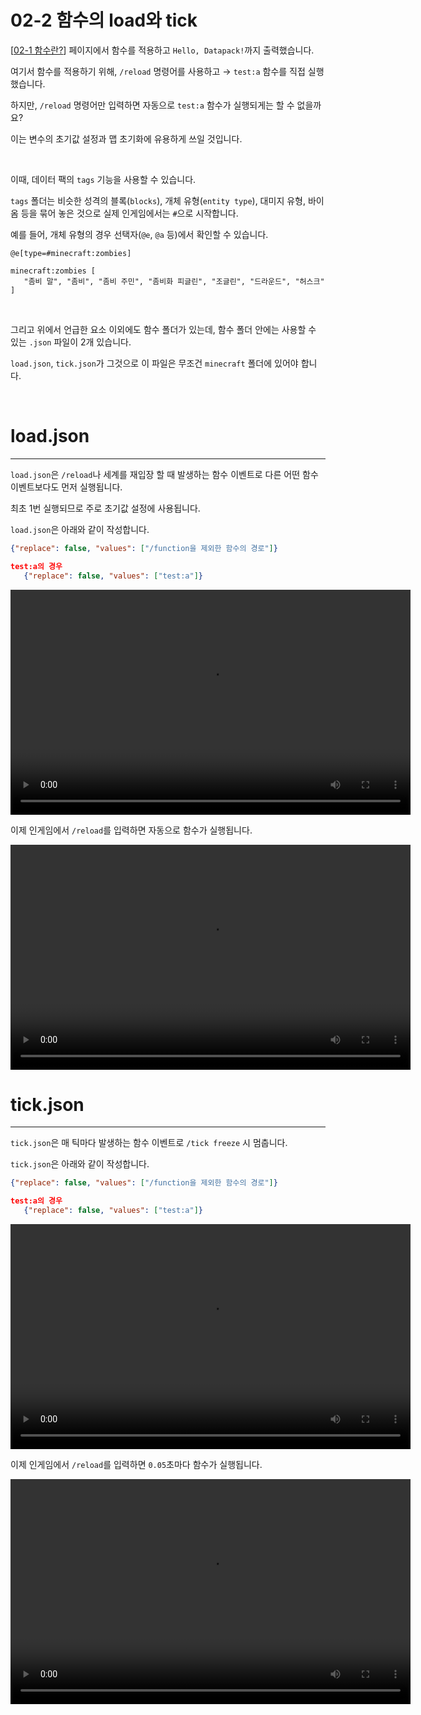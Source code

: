 # 02-2 함수의 load와 tick

[[02-1 함수란?](02-1)] 페이지에서 함수를 적용하고 `Hello, Datapack!`까지 출력했습니다.

여기서 함수를 적용하기 위해, `/reload` 명령어를 사용하고 → `test:a` 함수를 직접 실행했습니다.

하지만, `/reload` 명령어만 입력하면 자동으로 `test:a` 함수가 실행되게는 할 수 없을까요?

이는 변수의 초기값 설정과 맵 초기화에 유용하게 쓰일 것입니다.

<br/>

이때, 데이터 팩의 `tags` 기능을 사용할 수 있습니다.

`tags` 폴더는 비슷한 성격의 블록(`blocks`), 개체 유형(`entity type`),
대미지 유형, 바이옴 등을 묶어 놓은 것으로 실제 인게임에서는 `#`으로 시작합니다.

예를 들어, 개체 유형의 경우 선택자(`@e`, `@a` 등)에서 확인할 수 있습니다.

```mcfunction
@e[type=#minecraft:zombies]

minecraft:zombies [
   "좀비 말", "좀비", "좀비 주민", "좀비화 피글린", "조글린", "드라운드", "허스크"
]
```

<br/>

그리고 위에서 언급한 요소 이외에도 함수 폴더가 있는데,
함수 폴더 안에는 사용할 수 있는 `.json` 파일이 2개 있습니다.

`load.json`, `tick.json`가 그것으로 이 파일은 무조건 `minecraft` 폴더에 있어야 합니다.

<br/>

# load.json

---

`load.json`은 `/reload`나 세계를 재입장 할 때 발생하는 함수 이벤트로
다른 어떤 함수 이벤트보다도 먼저 실행됩니다.

최초 1번 실행되므로 주로 초기값 설정에 사용됩니다.

`load.json`은 아래와 같이 작성합니다.

```json
{"replace": false, "values": ["/function을 제외한 함수의 경로"]}

test:a의 경우
   {"replace": false, "values": ["test:a"]}
```

   <video width="640" height="360" controls>
      <source src="assets/vid/02-2/load_json.mp4" type="video/mp4">
   </video>

이제 인게임에서 `/reload`를 입력하면 자동으로 함수가 실행됩니다.

   <video width="640" height="360" controls>
      <source src="assets/vid/02-2/reload.mp4" type="video/mp4">
   </video>

<br/>

# tick.json

---

`tick.json`은 매 틱마다 발생하는 함수 이벤트로 `/tick freeze` 시 멈춥니다.

`tick.json`은 아래와 같이 작성합니다.

```json
{"replace": false, "values": ["/function을 제외한 함수의 경로"]}

test:a의 경우
   {"replace": false, "values": ["test:a"]}
```

<video width="640" height="360" controls>
      <source src="assets/vid/02-2/tick_json.mp4" type="video/mp4">
   </video> 

이제 인게임에서 `/reload`를 입력하면 `0.05`초마다 함수가 실행됩니다.

   <video width="640" height="360" controls>
      <source src="assets/vid/02-2/tick.mp4" type="video/mp4">
   </video> 